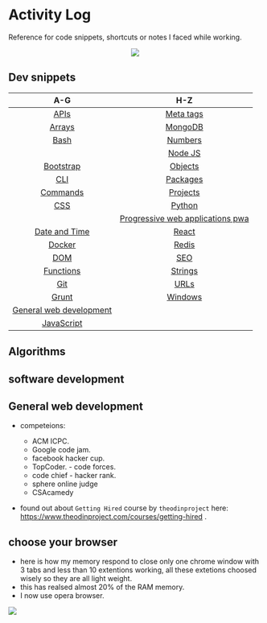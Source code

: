 # Activity Log

Reference for code snippets, shortcuts or notes I faced while working.

<div style="text-align:center; margin:auto; padding:auto;"><img style="margin:auto;" src="https://i.imgur.com/lRrDFLo.png" /></div>

## Dev snippets

|                                              A-G                                              |                                           H-Z                                            |
| :-------------------------------------------------------------------------------------------: | :--------------------------------------------------------------------------------------: |
|     [APIs](https://github.com/ahmad-ali14/Activity-log/blob/master/snippets/API-list.md)      |  [Meta tags](https://github.com/ahmad-ali14/Activity-log/blob/master/snippets/meta.md)   |
|     [Arrays](https://github.com/ahmad-ali14/Activity-log/blob/master/snippets/arrays.md)      |   [MongoDB](https://github.com/ahmad-ali14/Activity-log/blob/master/snippets/mongo.md)   |
|       [Bash](https://github.com/ahmad-ali14/Activity-log/blob/master/snippets/bash.md)        |  [Numbers](https://github.com/ahmad-ali14/Activity-log/blob/master/snippets/numbers.md)  |
|                | [Node JS]() |
|  [Bootstrap](https://github.com/ahmad-ali14/Activity-log/blob/master/snippets/bootstrap.md)   |  [Objects](https://github.com/ahmad-ali14/Activity-log/blob/master/snippets/objects.md)  |
|        [CLI](https://github.com/ahmad-ali14/Activity-log/blob/master/snippets/cli.md)         | [Packages](https://github.com/ahmad-ali14/Activity-log/blob/master/snippets/packages.md) |
|   [Commands](https://github.com/ahmad-ali14/Activity-log/blob/master/snippets/commands.md)    | [Projects](https://github.com/ahmad-ali14/Activity-log/blob/master/snippets/projects.md) |
|        [CSS](https://github.com/ahmad-ali14/Activity-log/blob/master/snippets/css.md)         |   [Python](https://github.com/ahmad-ali14/Activity-log/blob/master/snippets/python.md)   |
|   | [Progressive web applications pwa](https://github.com/ahmad-ali14/Activity-log/blob/master/snippets/pwa.md) |
| [Date and Time](https://github.com/ahmad-ali14/Activity-log/blob/master/snippets/dateTime.md) |    [React](https://github.com/ahmad-ali14/Activity-log/blob/master/snippets/react.md)    |
|     [Docker](https://github.com/ahmad-ali14/Activity-log/blob/master/snippets/docker.md)      |    [Redis](https://github.com/ahmad-ali14/Activity-log/blob/master/snippets/redis.md)    |
|        [DOM](https://github.com/ahmad-ali14/Activity-log/blob/master/snippets/dom.md)         |      [SEO](https://github.com/ahmad-ali14/Activity-log/blob/master/snippets/seo.md)      |
|  [Functions](https://github.com/ahmad-ali14/Activity-log/blob/master/snippets/functions.md)   |  [Strings](https://github.com/ahmad-ali14/Activity-log/blob/master/snippets/strings.md)  |
|        [Git](https://github.com/ahmad-ali14/Activity-log/blob/master/snippets/git.md)         |     [URLs](https://github.com/ahmad-ali14/Activity-log/blob/master/snippets/urls.md)     |
|      [Grunt](https://github.com/ahmad-ali14/Activity-log/blob/master/snippets/grunt.md)       |  [Windows](https://github.com/ahmad-ali14/Activity-log/blob/master/snippets/windows.md)  |
|                      [General web development](#general-web-development)                      |                                                                                          |
|  [JavaScript](https://github.com/ahmad-ali14/Activity-log/blob/master/snippets/generalJs.md)  |                                                                                          |

## Algorithms

## software development

## General web development

- competeions:

  - ACM ICPC.
  - Google code jam.
  - facebook hacker cup.
  - TopCoder. - code forces.
  - code chief - hacker rank.
  - sphere online judge
  - CSAcamedy

- found out about `Getting Hired` course by `theodinproject` here: <https://www.theodinproject.com/courses/getting-hired> .

## choose your browser

- here is how my memory respond to close only one chrome window with 3 tabs and less than 10 extentions working, all these extetions choosed wisely so they are all light weight.
- this has realsed almost 20% of the RAM memory.
- I now use opera browser.

![](https://i.imgur.com/XUbSPc3.png)
